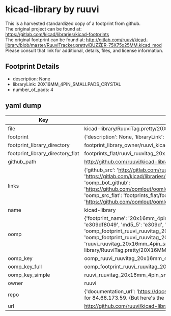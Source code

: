 # kicad-library by ruuvi  
This is a harvested standardized copy of a footprint from github.  
The original project can be found at:  
https://gitlab.com/kicad/libraries/kicad-footprints  
The original footprint can be found at:
http://gitlab.com/ruuvi/kicad-library/blob/master/RuuviTracker.pretty/BUZZER-75X75x25MM.kicad_mod
Please consult that link for additional, details, files, and license information.  
## Footprint Details
* description: None  
* libraryLink: 20X16MM_4PIN_SMALLPADS_CRYSTAL  
* number_of_pads: 4  
## yaml dump  
| Key | Value |  
| --- | --- |  
| file | kicad-library/RuuviTag.pretty/20X16MM_4PIN_SMALLPADS_CRYSTAL.kicad_mod |  
| footprint | {'description': None, 'libraryLink': '20X16MM_4PIN_SMALLPADS_CRYSTAL', 'number_of_pads': 4} |  
| footprint_library_directory | footprint_library_owner/ruuvi_kicad-library |  
| footprint_library_directory_flat | footprints_flat/ruuvi_ruuvitag_20x16mm_4pin_smallpads_crystal/working |  
| github_path | http://github.com/ruuvi/kicad-library/blob/master/RuuviTag.pretty/20X16MM_4PIN_SMALLPADS_CRYSTAL.kicad_mod |  
| links | {'github_src': 'http://gitlab.com/ruuvi/kicad-library/blob/master/RuuviTracker.pretty/BUZZER-75X75x25MM.kicad_mod', 'github_src_repo': 'https://gitlab.com/kicad/libraries/kicad-footprints', 'oomp_bot': 'footprints/ruuvi_ruuvitag_20x16mm_4pin_smallpads_crystal/working', 'oomp_bot_github': 'https://github.com/oomlout/oomlout_oomp_footprint_bot/tree/main/footprints/ruuvi_ruuvitag_20x16mm_4pin_smallpads_crystal/working', 'oomp_src_flat': 'footprints_flat/footprints_flat/ruuvi_ruuvitag_20x16mm_4pin_smallpads_crystal/working', 'oomp_src_flat_github': 'https://github.com/oomlout/oomlout_oomp_footprint_src/tree/main/footprints_flat/ruuvi_ruuvitag_20x16mm_4pin_smallpads_crystal/working'} |  
| name | kicad-library |  
| oomp | {'footprint_name': '20x16mm_4pin_smallpads_crystal', 'library_name': 'ruuvitag', 'md5': 'e309df8049ff726aa43aae8cbc34b0d9', 'md5_10': 'e309df8049', 'md5_5': 'e309d', 'md5_6': 'e309df', 'oomp_key': 'oomp_ruuvi_ruuvitag_20x16mm_4pin_smallpads_crystal', 'oomp_key_extra': 'oomp_footprint_ruuvi_ruuvitag_20x16mm_4pin_smallpads_crystal', 'oomp_key_full': 'oomp_footprint_ruuvi_ruuvitag_20x16mm_4pin_smallpads_crystal_e309df', 'oomp_key_simple': 'ruuvi_ruuvitag_20x16mm_4pin_smallpads_crystal', 'original_filename': 'kicad-library/RuuviTag.pretty/20X16MM_4PIN_SMALLPADS_CRYSTAL.kicad_mod', 'owner_name': 'ruuvi'} |  
| oomp_key | oomp_ruuvi_ruuvitag_20x16mm_4pin_smallpads_crystal |  
| oomp_key_full | oomp_footprint_ruuvi_ruuvitag_20x16mm_4pin_smallpads_crystal |  
| oomp_key_simple | ruuvi_ruuvitag_20x16mm_4pin_smallpads_crystal |  
| owner | ruuvi |  
| repo | {'documentation_url': 'https://docs.github.com/rest/overview/resources-in-the-rest-api#rate-limiting', 'message': "API rate limit exceeded for 84.66.173.59. (But here's the good news: Authenticated requests get a higher rate limit. Check out the documentation for more details.)"} |  
| url | http://github.com/ruuvi/kicad-library |  

